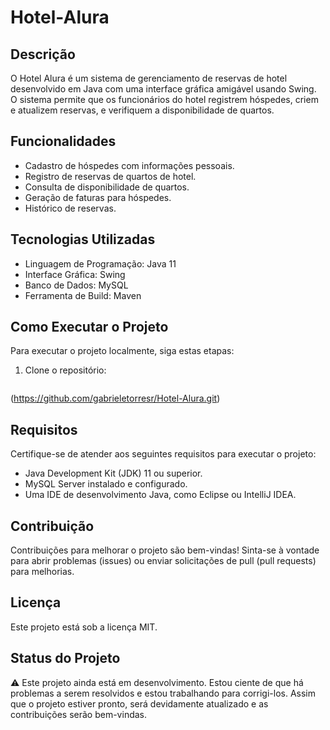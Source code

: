 # Hotel-Alura

## Descrição

O Hotel Alura é um sistema de gerenciamento de reservas de hotel desenvolvido em Java com uma interface gráfica amigável usando Swing. O sistema permite que os funcionários do hotel registrem hóspedes, criem e atualizem reservas, e verifiquem a disponibilidade de quartos.

## Funcionalidades

- Cadastro de hóspedes com informações pessoais.
- Registro de reservas de quartos de hotel.
- Consulta de disponibilidade de quartos.
- Geração de faturas para hóspedes.
- Histórico de reservas.

## Tecnologias Utilizadas

- Linguagem de Programação: Java 11
- Interface Gráfica: Swing
- Banco de Dados: MySQL
- Ferramenta de Build: Maven

## Como Executar o Projeto

Para executar o projeto localmente, siga estas etapas:

1. Clone o repositório:

   ```bash
  (https://github.com/gabrieletorresr/Hotel-Alura.git)

   ## Requisitos
Certifique-se de atender aos seguintes requisitos para executar o projeto:

- Java Development Kit (JDK) 11 ou superior.
- MySQL Server instalado e configurado.
- Uma IDE de desenvolvimento Java, como Eclipse ou IntelliJ IDEA.
  
## Contribuição
Contribuições para melhorar o projeto são bem-vindas! Sinta-se à vontade para abrir problemas (issues) ou enviar solicitações de pull (pull requests) para melhorias.

## Licença
Este projeto está sob a licença MIT. 




## Status do Projeto

⚠️ Este projeto ainda está em desenvolvimento. Estou ciente de que há problemas a serem resolvidos e estou trabalhando para corrigi-los. Assim que o projeto estiver pronto, será devidamente atualizado e as contribuições serão bem-vindas.
